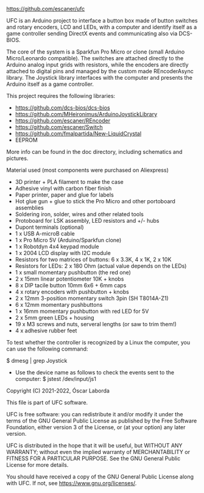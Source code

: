 https://github.com/escaner/ufc

UFC is an Arduino project to interface a button box made of button switches
and rotary encoders, LCD and LEDs, with a computer and identify itself as
a game controller sending DirectX events and communicating also via DCS-BIOS.

The core of the system is a Sparkfun Pro Micro or clone (small Arduino
Micro/Leonardo compatible). The switches are attached directly to the Arduino
analog input grids with resistors, while the encoders are directly attached
to digital pins and managed by the custom made REncoderAsync library.
The Joystick library interfaces with the computer and presents the Arduino
itself as a game controller.

This project requires the following libraries:
* https://github.com/dcs-bios/dcs-bios
* https://github.com/MHeironimus/ArduinoJoystickLibrary
* https://github.com/escaner/REncoder
* https://github.com/escaner/Switch
* https://github.com/fmalpartida/New-LiquidCrystal
* EEPROM

More info can be found in the doc directory, including schematics and
pictures.

Material used (most components were purchased on Aliexpress)
* 3D printer + PLA filament to make the case
* Adhesive vinyl with carbon fiber finish
* Paper printer, paper and glue for labels
* Hot glue gun + glue to stick the Pro Micro and other portoboard assemblies
* Soldering iron, solder, wires and other related tools
* Protoboard for LSK assembly, LED resistors and +/- hubs
* Dupont terminals (optional)
* 1 x USB A-microB cable
* 1 x Pro Micro 5V (Arduino/Sparkfun clone)
* 1 x Robotdyn 4x4 keypad module
* 1 x 2004 LCD display with I2C module
* Resistors for two matrices of buttons: 6 x 3.3K, 4 x 1K, 2 x 10K
* Resistors for LEDs: 2 x 180 Ohm (actual value depends on the LEDs)
* 1 x small momentary pushbutton (the red one)
* 2 x 15mm linear potentiometer 10K + knobs
* 8 x DIP tacile button 10mm 6x6 + 6mm caps
* 4 x rotary encoders with pushbutton + knobs
* 2 x 12mm 3-position momentary switch 3pin (SH T8014A-Z1)
* 6 x 12mm momentary pushbuttons
* 1 x 16mm momentary pushbutton with red LED for 5V
* 2 x 5mm green LEDs + housing
* 19 x M3 screws and nuts, serveral lengths (or saw to trim them!)
* 4 x adhesive rubber feet

To test whether the controller is recognized by a Linux the computer, you can
use the following command:

$ dmesg | grep Joystick

* Use the device name as follows to check the events sent to the computer:
$ jstest /dev/input/js1


Copyright (C) 2021-2022, Óscar Laborda

This file is part of UFC software.

UFC is free software: you can redistribute it and/or modify
it under the terms of the GNU General Public License as published by
the Free Software Foundation, either version 3 of the License, or
(at your option) any later version.

UFC is distributed in the hope that it will be useful,
but WITHOUT ANY WARRANTY; without even the implied warranty of
MERCHANTABILITY or FITNESS FOR A PARTICULAR PURPOSE.  See the
GNU General Public License for more details.

You should have received a copy of the GNU General Public License
along with UFC.  If not, see <https://www.gnu.org/licenses/>.
